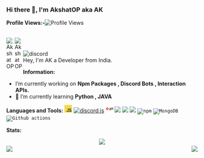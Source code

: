 ### Hi there 👋, I'm AkshatOP aka AK
**Profile Views:-**![Profile Views](https://komarev.com/ghpvc/?username=AkshatOP&style=flat)

<br/>

<a href="https://discord.com/users/503928755341885450">
    <img align ="left" alt='AkshatOP's Discord" width="22px" src ="https://cdn.jsdelivr.net/npm/simple-icons@v3/icons/discord.svg" />
                                                                                                                                  
  </a>
    <a href="https://github.com/AkshatOP">
      <img align ="left" alt='AkshatOP's Github" width="22px" src ="https://github.githubassets.com/images/modules/logos_page/GitHub-Mark.png" />
                                                                                                                                              </a>
                                                                                                                      </br>    
 </br><img src="https://discord.c99.nl/widget/theme-2/503928755341885450.png" alt="discord" />
                                                                                                                                   </br>
  Hey, I'm AK a Developer from India. <br>
  
 **Information:** <br>
  -  I’m currently working on  **Npm Packages , Discord Bots , Interaction APIs.** <br>
  - 🌱 I’m currently learning  **Python , JAVA** <br>
  
  **Languages and Tools:**
  <code><img height="20" src="https://raw.githubusercontent.com/github/explore/80688e429a7d4ef2fca1e82350fe8e3517d3494d/topics/javascript/javascript.png"></code>
  <a href="https://discord.js.org"><img src="https://cdn.discordapp.com/attachments/740865034887888996/740865173065170994/logo-square.png" width="20" alt="discord.js" /></a>
  <code><img height="20" src="https://raw.githubusercontent.com/github/explore/80688e429a7d4ef2fca1e82350fe8e3517d3494d/topics/git/git.png"></code>
  <code><img height="20" src="https://img.shields.io/badge/-Nodejs-43853d?style=flat-square&logo=Node.js&logoColor=white"/></code>
<code><img height="20" src="https://img.shields.io/badge/-HTML5-E34F26?style=flat-square&logo=html5&logoColor=white" /></code>
<code><img height="20" src="https://img.shields.io/badge/-Heroku-430098?style=flat-square&logo=heroku&logoColor=white" /></code>
<code><img alt="npm" src="https://img.shields.io/badge/-NPM-CB3837?style=flat-square&logo=npm&logoColor=white" /></code>
<code><img alt="MongoDB" src="https://img.shields.io/badge/-MongoDB-13aa52?style=flat-square&logo=mongodb&logoColor=white" /></code>
<code><img alt="Github actions" src="https://img.shields.io/badge/-Github_Actions-2088FF?style=flat-square&logo=github-actions&logoColor=white" /></code>
<br>

**Stats:**  


<div align="center"><img src="https://github-profile-trophy.vercel.app/?username=AkshatOP&theme=dracula&count_private=true"></div>
<img align="left" src="https://github-readme-stats.vercel.app/api?username=AkshatOP&show_icons=true&hide_border=true&theme=tokyonight"><img align="right" src="https://github-readme-stats.vercel.app/api/top-langs/?username=AkshatOP&theme=tokyonight">


<!--
- 👋 Hi, I’m Akshat aka AK
- 👀 I’m interested in Learning new languages and making a great learning everyday
- 🌱 I’m currently learning Python and C++
- 💞️ I’m looking to collaborate on Discord
- 📫 How to reach me ... (yea! that's i too don't know how to reach me 😅😅😅) 
-->

<!---
AkshatOP/AkshatOP is a ✨ special ✨ repository because its `README.md` (this file) appears on your GitHub profile.
You can click the Preview link to take a look at your changes.
--->
